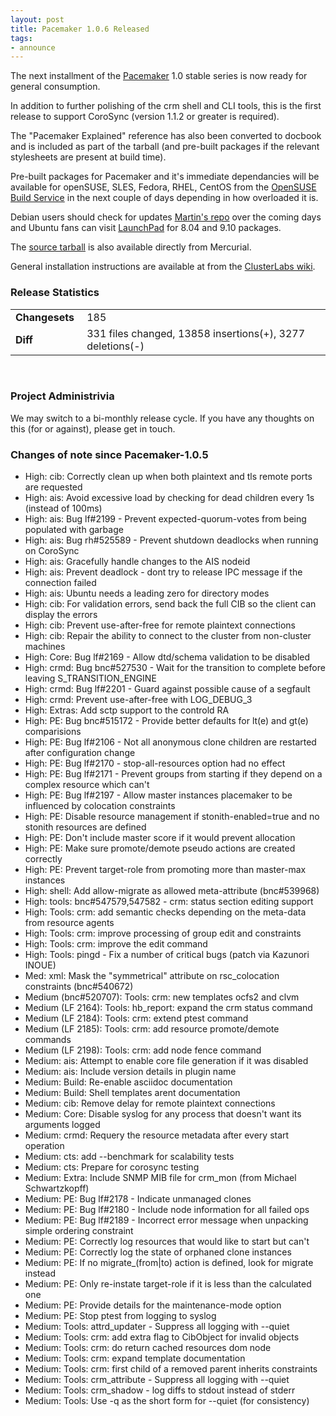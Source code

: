 ```yaml
---
layout: post
title: Pacemaker 1.0.6 Released
tags:
- announce
---
```

The next installment of the
[Pacemaker](http://www.clusterlabs.org/wiki/Pacemaker) 1.0 stable series is
now ready for general consumption.

In addition to further polishing of the crm shell and CLI tools, this is the
first release to support CoroSync (version 1.1.2 or greater is required).

The "Pacemaker Explained" reference has also been converted to docbook and is
included as part of the tarball (and pre-built packages if the relevant
stylesheets are present at build time).

Pre-built packages for Pacemaker and it's immediate dependancies will be
available for openSUSE, SLES, Fedora, RHEL, CentOS from the [OpenSUSE Build
Service](http://software.opensuse.org/download/server:/ha-clustering) in the
next couple of days depending in how overloaded it is.

Debian users should check for updates 
[Martin's repo](http://clusterlabs.org/wiki/Install#Debian) 
over the coming days and Ubuntu fans can visit
[LaunchPad](https://edge.launchpad.net/~ubuntu-ha-maintainers/+archive/ppa) 
for 8.04 and 9.10 packages.

The [source tarball](http://hg.clusterlabs.org/pacemaker/stable-1.0/archive/Pacemaker-1.0.6.tar.bz2) is also available directly from Mercurial.

General installation instructions are available at from the [ClusterLabs wiki](http://clusterlabs.org/wiki/Install).

### Release Statistics

<table><tr><td><strong>Changesets&nbsp;</strong></td> <td> 185 </td>
</tr><tr><td><strong>Diff</strong></td> <td> 331 files changed, 13858 insertions(+),
3277 deletions(-)</td> </tr></table><br/>

### Project Administrivia

We may switch to a bi-monthly release cycle. If you have any thoughts on this
(for or against), please get in touch.

### Changes of note since Pacemaker-1.0.5

  * High: cib: Correctly clean up when both plaintext and tls remote ports are requested
  * High: ais: Avoid excessive load by checking for dead children every 1s (instead of 100ms)
  * High: ais: Bug lf#2199 - Prevent expected-quorum-votes from being populated with garbage
  * High: ais: Bug rh#525589 - Prevent shutdown deadlocks when running on CoroSync
  * High: ais: Gracefully handle changes to the AIS nodeid
  * High: ais: Prevent deadlock - dont try to release IPC message if the connection failed
  * High: ais: Ubuntu needs a leading zero for directory modes
  * High: cib: For validation errors, send back the full CIB so the client can display the errors
  * High: cib: Prevent use-after-free for remote plaintext connections
  * High: cib: Repair the ability to connect to the cluster from non-cluster machines
  * High: Core: Bug lf#2169 - Allow dtd/schema validation to be disabled
  * High: crmd: Bug bnc#527530 - Wait for the transition to complete before leaving S_TRANSITION_ENGINE
  * High: crmd: Bug lf#2201 - Guard against possible cause of a segfault
  * High: crmd: Prevent use-after-free with LOG_DEBUG_3
  * High: Extras: Add sctp support to the controld RA
  * High: PE: Bug bnc#515172 - Provide better defaults for lt(e) and gt(e) comparisions
  * High: PE: Bug lf#2106 - Not all anonymous clone children are restarted after configuration change
  * High: PE: Bug lf#2170 - stop-all-resources option had no effect
  * High: PE: Bug lf#2171 - Prevent groups from starting if they depend on a complex resource which can't
  * High: PE: Bug lf#2197 - Allow master instances placemaker to be influenced by colocation constraints
  * High: PE: Disable resource management if stonith-enabled=true and no stonith resources are defined
  * High: PE: Don't include master score if it would prevent allocation
  * High: PE: Make sure promote/demote pseudo actions are created correctly
  * High: PE: Prevent target-role from promoting more than master-max instances
  * High: shell: Add allow-migrate as allowed meta-attribute (bnc#539968)
  * High: tools: bnc#547579,547582 - crm: status section editing support
  * High: Tools: crm: add semantic checks depending on the meta-data from resource agents
  * High: Tools: crm: improve processing of group edit and constraints
  * High: Tools: crm: improve the edit command
  * High: Tools: pingd - Fix a number of critical bugs (patch via Kazunori INOUE)
  * Med: xml: Mask the "symmetrical" attribute on rsc_colocation constraints (bnc#540672)
  * Medium (bnc#520707): Tools: crm: new templates ocfs2 and clvm
  * Medium (LF 2164): Tools: hb_report: expand the crm status command
  * Medium (LF 2184): Tools: crm: extend ptest command
  * Medium (LF 2185): Tools: crm: add resource promote/demote commands
  * Medium (LF 2198): Tools: crm: add node fence command
  * Medium: ais: Attempt to enable core file generation if it was disabled
  * Medium: ais: Include version details in plugin name
  * Medium: Build: Re-enable asciidoc documentation
  * Medium: Build: Shell templates arent documentation
  * Medium: cib: Remove delay for remote plaintext connections
  * Medium: Core: Disable syslog for any process that doesn't want its arguments logged
  * Medium: crmd: Requery the resource metadata after every start operation
  * Medium: cts: add --benchmark for scalability tests
  * Medium: cts: Prepare for corosync testing
  * Medium: Extra: Include SNMP MIB file for crm_mon (from Michael Schwartzkopff)
  * Medium: PE: Bug lf#2178 - Indicate unmanaged clones
  * Medium: PE: Bug lf#2180 - Include node information for all failed ops
  * Medium: PE: Bug lf#2189 - Incorrect error message when unpacking simple ordering constraint
  * Medium: PE: Correctly log resources that would like to start but can't
  * Medium: PE: Correctly log the state of orphaned clone instances
  * Medium: PE: If no migrate_(from|to) action is defined, look for migrate instead
  * Medium: PE: Only re-instate target-role if it is less than the calculated one
  * Medium: PE: Provide details for the maintenance-mode option
  * Medium: PE: Stop ptest from logging to syslog
  * Medium: Tools: attrd_updater - Suppress all logging with --quiet
  * Medium: Tools: crm: add extra flag to CibObject for invalid objects
  * Medium: Tools: crm: do return cached resources dom node
  * Medium: Tools: crm: expand template documentation
  * Medium: Tools: crm: first child of a removed parent inherits constraints
  * Medium: Tools: crm_attribute - Suppress all logging with --quiet
  * Medium: Tools: crm_shadow - log diffs to stdout instead of stderr
  * Medium: Tools: Use -q as the short form for --quiet (for consistency)

